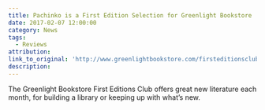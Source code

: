 ```yaml
---
title: Pachinko is a First Edition Selection for Greenlight Bookstore
date: 2017-02-07 12:00:00
category: News
tags:
  - Reviews
attribution:
link_to_original: 'http://www.greenlightbookstore.com/firsteditionsclub'
description:
---
```



The Greenlight Bookstore First Editions Club offers great new literature each month, for building a library or keeping up with what’s new.